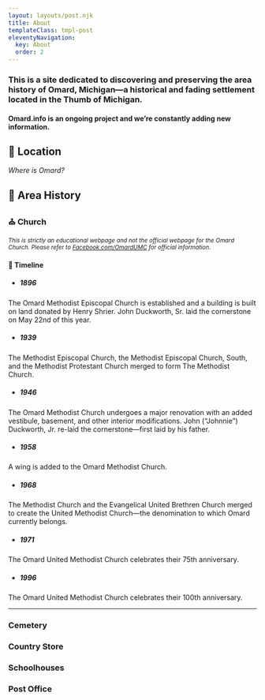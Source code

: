 ```yaml
---
layout: layouts/post.njk
title: About
templateClass: tmpl-post
eleventyNavigation:
  key: About
  order: 2
---
```


### This is a site dedicated to discovering and preserving the area history of Omard, Michigan—a historical and fading settlement located in the Thumb of Michigan.

#### Omard.info is an ongoing project and we’re constantly adding new information.

## 📌 Location
*Where is Omard?*

## 📖 Area History

### ⛪ Church

<small>*This is strictly an educational webpage and not the official webpage for the Omard Church. Please refer to [Facebook.com/OmardUMC](https://facebook.com/omardumc) for official information.*</small>

#### 📜 Timeline


- ##### 1896

The Omard Methodist Episcopal Church is established and a building is built on land donated by Henry Shrier. John Duckworth, Sr. laid the cornerstone on May 22nd of this year.


- ##### 1939

The Methodist Episcopal Church, the Methodist Episcopal Church, South, and the Methodist Protestant Church merged to form The Methodist Church.


- ##### 1946

The Omard Methodist Church undergoes a major renovation with an added vestibule, basement, and other interior modifications. John (“Johnnie”) Duckworth, Jr. re-laid the cornerstone—first laid by his father.


- ##### 1958

A wing is added to the Omard Methodist Church.


- ##### 1968

The Methodist Church and the Evangelical United Brethren Church merged to create the United Methodist Church—the denomination to which Omard currently belongs.

- ##### 1971

The Omard United Methodist Church celebrates their 75th anniversary.

- ##### 1996

The Omard United Methodist Church celebrates their 100th anniversary.


---

### Cemetery

### Country Store

### Schoolhouses

### Post Office

